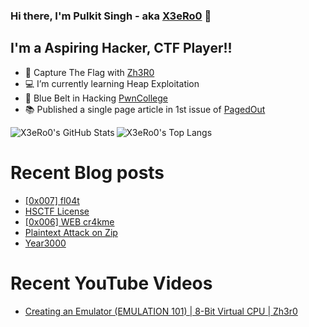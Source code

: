 ### Hi there, I'm Pulkit Singh - aka [X3eRo0](https://x3ero0.tech/) 👋


## I'm a Aspiring Hacker, CTF Player!!

- 🏁 Capture The Flag with [Zh3R0](https://ctftime.org/team/116018)
- 💻 I’m currently learning Heap Exploitation 
- 🥋 Blue Belt in Hacking [PwnCollege](https://pwn.college/belts)
- 📚 Published a single page article in 1st issue of [PagedOut](https://pagedout.institute/)


<div>
  <img align="left" alt="X3eRo0's GitHub Stats" src="https://github-readme-stats.vercel.app/api?username=X3eRo0&show_icons=true&theme=dracula" />
  <img algin="right" alt="X3eRo0's Top Langs" src="https://github-readme-stats.vercel.app/api/top-langs/?username=X3eRo0&theme=dracula" />
</div>

# Recent Blog posts
<!-- BLOG-POST-LIST:START -->
- [[0x007] fl04t](https://x3ero0.tech/crackmes/fl04t/)
- [HSCTF License](https://x3ero0.tech/posts/hsctf-license/)
- [[0x006] WEB cr4kme](https://x3ero0.tech/crackmes/real_web_cr4kme/)
- [Plaintext Attack on Zip](https://x3ero0.tech/posts/plaintext_attack_on_zip_legacy_crypto/)
- [Year3000](https://x3ero0.tech/posts/year3000/)
<!-- BLOG-POST-LIST:END -->

# Recent YouTube Videos
<!-- YOUTUBE:START -->
- [Creating an Emulator (EMULATION 101) | 8-Bit Virtual CPU | Zh3r0](https://www.youtube.com/watch?v=sVVOSkHEYBM)
<!-- YOUTUBE:END -->
